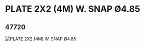 # PLATE 2X2 (4M) W. SNAP Ø4.85
## 47720
![PLATE 2X2 (4M) W. SNAP Ø4.85](https://lc-www-live-s.legocdn.com/media/bricks/5/2/4217725.jpg)